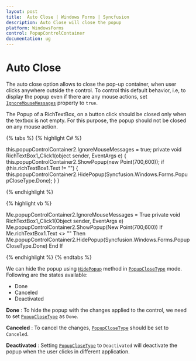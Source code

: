 ```yaml
---
layout: post
title:  Auto Close | Windows Forms | Syncfusion
description: Auto Close will close the popup
platform: WindowsForms
control: PopupControlContainer
documentation: ug
---
```


# Auto Close

The auto close option allows to close the pop-up container, when user clicks anywhere outside the control. To control this default behavior, i.e, to display the popup even if there are any mouse actions, set [`IgnoreMouseMessages`](https://help.syncfusion.com/cr/windowsforms/Syncfusion.Windows.Forms.PopupControlContainer.html#Syncfusion_Windows_Forms_PopupControlContainer_IgnoreMouseMessages) property to `true`.

The Popup of a RichTextBox, on a button click should be closed only when the textbox is not empty. For this purpose, the popup should not be closed on any mouse action. 

{% tabs %}
{% highlight C# %}

this.popupControlContainer2.IgnoreMouseMessages = true;
private void RichTextBox1_Click1(object sender, EventArgs e)
{
    this.popupControlContainer2.ShowPopup(new Point(700,600));
    if (this.richTextBox1.Text != "")
    {
        this.popupControlContainer2.HidePopup(Syncfusion.Windows.Forms.PopupCloseType.Done);
    }
}

{% endhighlight %}

{% highlight vb %}

Me.popupControlContainer2.IgnoreMouseMessages = True
private void RichTextBox1_Click1(Object sender, EventArgs e)
	Me.popupControlContainer2.ShowPopup(New Point(700,600))
	If Me.richTextBox1.Text <> "" Then
		Me.popupControlContainer2.HidePopup(Syncfusion.Windows.Forms.PopupCloseType.Done)
	End If

{% endhighlight %}
{% endtabs %}

We can hide the popup using [`HidePopup`](https://help.syncfusion.com/cr/windowsforms/Syncfusion.Windows.Forms.PopupControlContainer.html#Syncfusion_Windows_Forms_PopupControlContainer_HidePopup_Syncfusion_Windows_Forms_PopupCloseType_) method in [`PopupCloseType`](https://help.syncfusion.com/cr/windowsforms/Syncfusion.Windows.Forms.PopupCloseType.html) mode. Following are the states available:

* Done
* Canceled
* Deactivated

**Done** : To hide the popup with the changes applied to the control, we need to set [`PopupCloseType`](https://help.syncfusion.com/cr/windowsforms/Syncfusion.Windows.Forms.PopupCloseType.html) as `Done`.

**Canceled** : To cancel the changes, [`PopupCloseType`](https://help.syncfusion.com/cr/windowsforms/Syncfusion.Windows.Forms.PopupCloseType.html) should be set to `Canceled`. 

**Deactivated** : Setting [`PopupCloseType`](https://help.syncfusion.com/cr/windowsforms/Syncfusion.Windows.Forms.PopupCloseType.html) to `Deactivated` will deactivate the popup when the user clicks in different application.


